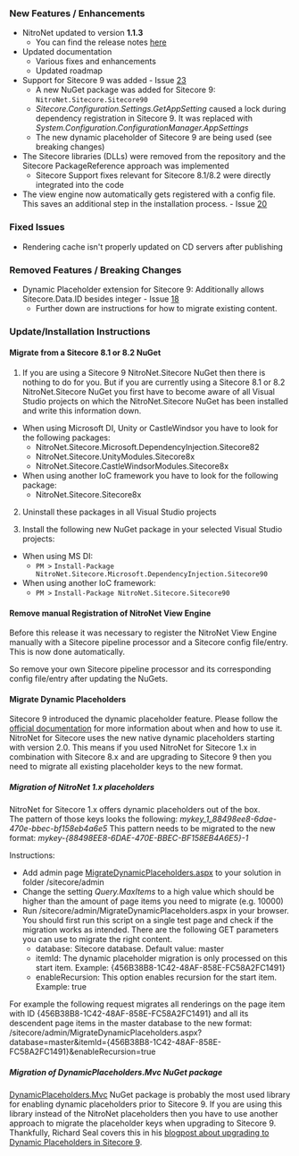 ### New Features / Enhancements
- NitroNet updated to version **1.1.3**
	- You can find the release notes [here](https://github.com/merkle-open/NitroNet/releases/tag/1.1.3)
- Updated documentation
	- Various fixes and enhancements
	- Updated roadmap
- Support for Sitecore 9 was added - Issue [23](https://github.com/merkle-open/NitroNetSitecore/issues/23)
	- A new NuGet package was added for Sitecore 9: `NitroNet.Sitecore.Sitecore90`
	- *Sitecore.Configuration.Settings.GetAppSetting* caused a lock during dependency registration in Sitecore 9. It was replaced with *System.Configuration.ConfigurationManager.AppSettings*
	- The new dynamic placeholder of Sitecore 9 are being used (see breaking changes)
- The Sitecore libraries (DLLs) were removed from the repository and the Sitecore PackageReference approach was implemented
	- Sitecore Support fixes relevant for Sitecore 8.1/8.2 were directly integrated into the code
- The view engine now automatically gets registered with a config file. This saves an additional step in the installation process. - Issue [20](https://github.com/merkle-open/NitroNetSitecore/issues/20)

### Fixed Issues
- Rendering cache isn't properly updated on CD servers after publishing

### Removed Features / Breaking Changes
- Dynamic Placeholder extension for Sitecore 9: Additionally allows Sitecore.Data.ID besides integer - Issue [18](https://github.com/merkle-open/NitroNetSitecore/issues/18)
	- Further down are instructions for how to migrate existing content.

### Update/Installation Instructions

#### Migrate from a Sitecore 8.1 or 8.2 NuGet

1) If you are using a Sitecore 9 NitroNet.Sitecore NuGet then there is nothing to do for you. But if you are currently using a Sitecore 8.1 or 8.2 NitroNet.Sitecore NuGet you first have to become aware of all Visual Studio projects on which the NitroNet.Sitecore NuGet has been installed and write this information down.

- When using Microsoft DI, Unity or CastleWindsor you have to look for the following packages:
  - NitroNet.Sitecore.Microsoft.DependencyInjection.Sitecore82
  - NitroNet.Sitecore.UnityModules.Sitecore8x
  - NitroNet.Sitecore.CastleWindsorModules.Sitecore8x
- When using another IoC framework you have to look for the following package:
  - NitroNet.Sitecore.Sitecore8x

2) Uninstall these packages in all Visual Studio projects

3) Install the following new NuGet package in your selected Visual Studio projects:

- When using MS DI:
  - `PM >` `Install-Package NitroNet.Sitecore.Microsoft.DependencyInjection.Sitecore90`
- When using another IoC framework:
  - `PM >` `Install-Package NitroNet.Sitecore.Sitecore90`

#### Remove manual Registration of NitroNet View Engine
Before this release it was necessary to register the NitroNet View Engine manually with a Sitecore pipeline processor and a Sitecore config file/entry. This is now done automatically.

So remove your own Sitecore pipeline processor and its corresponding config file/entry after updating the NuGets.

#### Migrate Dynamic Placeholders

Sitecore 9 introduced the dynamic placeholder feature. Please follow the [official documentation](https://doc.sitecore.net/sitecore_experience_platform/developing/developing_with_sitecore/dynamic_placeholders) for more information about when and how to use it. NitroNet for Sitecore uses the new native dynamic placeholders starting with version 2.0. This means if you used NitroNet for Sitecore 1.x in combination with Sitecore 8.x and are upgrading to Sitecore 9 then you need to migrate all existing placeholder keys to the new format.

##### Migration of NitroNet 1.x placeholders

NitroNet for Sitecore 1.x offers dynamic placeholders out of the box.  
The pattern of those keys looks the following: *mykey_1_88498ee8-6dae-470e-bbec-bf158eb4a6e5*
This pattern needs to be migrated to the new format: *mykey-{88498EE8-6DAE-470E-BBEC-BF158EB4A6E5}-1*

Instructions:

- Add admin page [MigrateDynamicPlaceholders.aspx](https://github.com/merkle-open/NitroNetSitecore/tree/master/docs/releases/utils/MigrateDynamicPlaceholders.aspx) to your solution in folder /sitecore/admin
- Change the setting *Query.MaxItems* to a high value which should be higher than the amount of page items you need to migrate (e.g. 10000)
- Run /sitecore/admin/MigrateDynamicPlaceholders.aspx in your browser. You should first run this script on a single test page and check if the migration works as intended. There are the following GET parameters you can use to migrate the right content.
  - database: Sitecore database. Default value: master
  - itemId: The dynamic placeholder migration is only processed on this start item. Example: {456B38B8-1C42-48AF-858E-FC58A2FC1491}
  - enableRecursion: This option enables recursion for the start item. Example: true

For example the following request migrates all renderings on the page item with ID {456B38B8-1C42-48AF-858E-FC58A2FC1491} and all its descendent page items in the master database to the new format: /sitecore/admin/MigrateDynamicPlaceholders.aspx?database=master&itemId={456B38B8-1C42-48AF-858E-FC58A2FC1491}&enableRecursion=true

##### Migration of DynamicPlaceholders.Mvc NuGet package

[DynamicPlaceholders.Mvc](http://fortis.ws/fortis-collection/dynamic-placeholders/) NuGet package is probably the most used library for enabling dynamic placeholders prior to Sitecore 9. If you are using this library instead of the NitroNet placeholders then you have to use another approach to migrate the placeholder keys when upgrading to Sitecore 9. Thankfully, Richard Seal covers this in his [blogpost about upgrading to Dynamic Placeholders in Sitecore 9](https://www.sitecorenutsbolts.net/2017/10/17/Sitecore-9-Upgrading-to-Dynamic-Placeholders/).